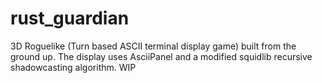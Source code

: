 # rust_guardian
3D Roguelike (Turn based ASCII terminal display game) built from the ground up. The display uses AsciiPanel and a modified squidlib recursive shadowcasting algorithm. WIP
